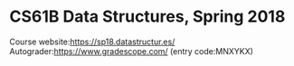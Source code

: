 # CS61B Data Structures, Spring 2018
Course website:https://sp18.datastructur.es/  
Autograder:https://www.gradescope.com/  (entry code:MNXYKX)
